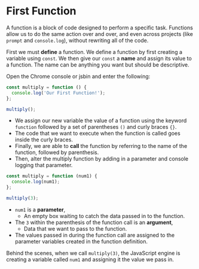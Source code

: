 # First Function

A function is a block of code designed to perform a specific task. Functions allow us to do the same action over and over, and even across projects \(like `prompt` and `console.log`\), without rewriting all of the code.

First we must **define** a function. We define a function by first creating a variable using `const`. We then give our `const` a **name** and assign its value to a function. The name can be anything you want but should be descriptive.

Open the Chrome console or jsbin and enter the following:

```javascript
const multiply = function () {
  console.log('Our First Function!');
};

multiply();
```

* We assign our new variable the value of a function using the keyword `function` followed by a set of parentheses `()` and curly braces `{}`.
* The code that we want to execute when the function is called goes inside the curly braces.
* Finally, we are able to **call** the function by referring to the name of the function, followed by parenthesis.
* Then, alter the multiply function by adding in a parameter and console logging that parameter.

```javascript
const multiply = function (num1) {
  console.log(num1);
};

multiply(3);
```

* `num1` is a **parameter**, 
  * An empty box waiting to catch the data passed in to the function.
* The `3` within the parenthesis of the function call is an **argument**,
  * Data that we want to pass to the function.
* The values passed in during the function call are assigned to the parameter variables created in the function definition.

Behind the scenes, when we call `multiply(3)`, the JavaScript engine is creating a variable called `num1` and assigning it the value we pass in.

